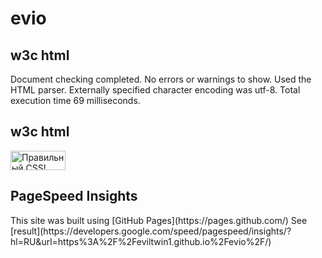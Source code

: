 # evio

<h2>w3c html</h2>
Document checking completed. No errors or warnings to show.
Used the HTML parser. Externally specified character encoding was utf-8.
Total execution time 69 milliseconds.

<h2>w3c html</h2>
<p>
    <a href="https://jigsaw.w3.org/css-validator/check/referer">
        <img style="border:0;width:88px;height:31px"
            src="https://jigsaw.w3.org/css-validator/images/vcss-blue"
            alt="Правильный CSS!" />
    </a>
</p>

<h2>PageSpeed Insights</h2>
This site was built using [GitHub Pages](https://pages.github.com/)
See [result](https://developers.google.com/speed/pagespeed/insights/?hl=RU&url=https%3A%2F%2Feviltwin1.github.io%2Fevio%2F/)

